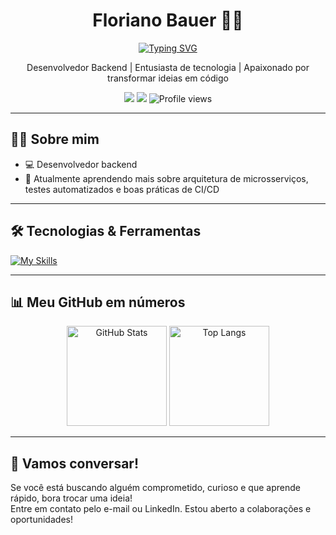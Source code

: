 <h1 align="center">Floriano Bauer 👨‍💻</h1>


<p align="center">
<a href="https://git.io/typing-svg"><img src="https://readme-typing-svg.herokuapp.com?font=Jetbrains+Mono&pause=1000&color=F70909&center=true&vCenter=true&width=435&lines=Desenvolvedor+Backend+;Java+%7C+Javascript+%7C+Typescript+%7C+Python;Node+%7C+Next.js+%7C+Spring+Boot+;GIT+%7C+Github+%7C+Docker+%7C+Jira" alt="Typing SVG" /></a>
</p>

<p align="center">
  Desenvolvedor Backend | Entusiasta de tecnologia | Apaixonado por transformar ideias em código <br>
</p>

<p align="center">
  <a href="mailto:fnbauer199@gmail.com"><img src="https://img.shields.io/badge/GMAIL-D14836?style=for-the-badge&logo=gmail&logoColor=white"/></a>
  <a href="https://www.linkedin.com/in/floriano-bauer/" target="_blank"><img src="https://img.shields.io/badge/LinkedIn-0077B5?style=for-the-badge&logo=linkedin&logoColor=white"/></a>
  <img src="https://komarev.com/ghpvc/?username=devb4u3r&style=for-the-badge" alt="Profile views" />
</p>

---

## 👨‍💼 Sobre mim

- 💻 Desenvolvedor backend 
- 🌱 Atualmente aprendendo mais sobre arquitetura de microsserviços, testes automatizados e boas práticas de CI/CD

---

## 🛠️ Tecnologias & Ferramentas

[![My Skills](https://skillicons.dev/icons?i=java,kotlin,python,js,ts,spring,nodejs,next,prisma,postman,git,docker,mysql,postgresql,mongodb&theme=light)](https://skillicons.dev)

---

## 📊 Meu GitHub em números

<p align="center">
  <img src="https://github-readme-stats.vercel.app/api?username=devb4u3r&show_icons=true&theme=tokyonight&hide_border=true" alt="GitHub Stats" height="160"/>
  <img src="https://github-readme-stats.vercel.app/api/top-langs/?username=devb4u3r&layout=compact&theme=tokyonight&hide_border=true" alt="Top Langs" height="160"/>
</p>

---

## 💬 Vamos conversar!

Se você está buscando alguém comprometido, curioso e que aprende rápido, bora trocar uma ideia!  
Entre em contato pelo e-mail ou LinkedIn. Estou aberto a colaborações e oportunidades!
